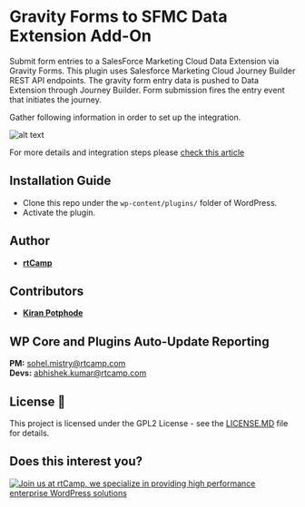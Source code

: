 # Gravity Forms to SFMC Data Extension Add-On

Submit form entries to a SalesForce Marketing Cloud Data Extension via Gravity Forms.
This plugin uses Salesforce Marketing Cloud Journey Builder REST API endpoints. The gravity form entry data is pushed to Data Extension through Journey Builder.
Form submission fires the entry event that initiates the journey.

Gather following information in order to set up the integration.

![alt text](gravityforms-sfmc-data-extension.png)

For more details and integration steps please [check this article](https://rtcamp.com/blog/gravityform-to-salesforce-data-extension/)

## Installation Guide

* Clone this repo under the `wp-content/plugins/` folder of WordPress.
* Activate the plugin.

## Author

* **[rtCamp](https://rtcamp.com)**

## Contributors

* **[Kiran Potphode](https://github.com/kiranpotphode)**

## WP Core and Plugins Auto-Update Reporting

**PM:** [sohel.mistry@rtcamp.com](mailto:sohel.mistry@rtcamp.com)  
**Devs:** [abhishek.kumar@rtcamp.com](mailto:abhishek.kumar@rtcamp.com)

## License :page_with_curl:

This project is licensed under the GPL2 License - see the [LICENSE.MD](LICENSE.MD) file for details.
## Does this interest you?

<a href="https://rtcamp.com/"><img src="https://rtcamp.com/wp-content/uploads/sites/2/2019/04/github-banner@2x.png" alt="Join us at rtCamp, we specialize in providing high performance enterprise WordPress solutions"></a>
